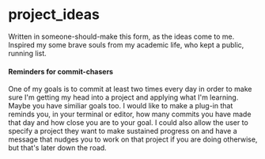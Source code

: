 # project_ideas
Written in someone-should-make this form, as the ideas come to me. Inspired my some brave souls from my academic life, who kept a public, running list.


#### Reminders for commit-chasers
One of my goals is to commit at least two times every day in order to make sure I'm getting my head into a project and applying what I'm learning. Maybe you have similiar goals too. I would like to make a plug-in that reminds you, in your terminal or editor, how many commits you have made that day and how close you are to your goal. I could also allow the user to specify a project they want to make sustained progress on and have a message that nudges you to work on that project if you are doing otherwise, but that's later down the road.

